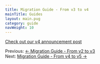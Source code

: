 ```yaml
---
title: Migration Guide - From v3 to v4
mainTitle: Guides
layout: main.pug
category: guide
navWeight: 10
---
```


[Check out our v4 announcement post](https://discourse.algolia.com/t/react-instantsearch-v4/1329)

<div class="guide-nav">
    <div class="guide-nav-left">
        Previous: <a href="guide/Migration_guide_v3.html">← Migration Guide - From v2 to v3</a>
    </div>
    <div class="guide-nav-right">
        Next: <a href="guide/Migration_guide_v5.html">Migration Guide - From v4 to v5 →</a>
    </div>
</div>
